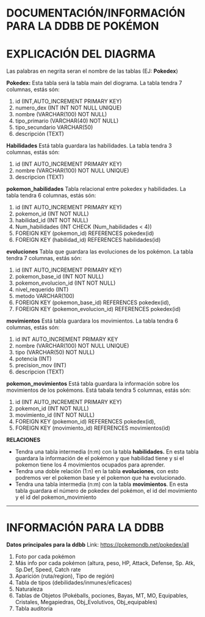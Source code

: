 # DOCUMENTACIÓN/INFORMACIÓN PARA LA DDBB DE POKÉMON

# EXPLICACIÓN DEL DIAGRMA
Las palabras en negrita seran el nombre de las tablas (EJ: **Pokedex**)

**Pokedex:** Esta tabla será la tabla main del diograma. 
La tabla tendra 7 columnas, estás són:
 1. id (INT,AUTO_INCREMENT PRIMARY KEY)
 2. numero_dex (INT INT NOT NULL UNIQUE)
 3. nombre (VARCHAR(100) NOT NULL)
 4. tipo_primario (VARCHAR(40) NOT NULL)
 5. tipo_secundario VARCHAR(50)
 6. descripción (TEXT)

**Habilidades** Está tabla guardara las habilidades.
La tabla tendra 3 columnas, estás són:
1.  id (INT AUTO_INCREMENT PRIMARY KEY)
2.  nombre (VARCHAR(100) NOT NULL UNIQUE)
3.  descripcion (TEXT)

**pokemon_habilidades** Tabla relacional entre pokedex y habilidades.
La tabla tendra 6 columnas, estás són:
1. id (INT AUTO_INCREMENT PRIMARY KEY)
2. pokemon_id (INT NOT NULL)
3. habilidad_id (INT NOT NULL)
4. Num_habilidades (INT CHECK (Num_habilidades < 4))
5. FOREIGN KEY (pokemon_id) REFERENCES pokedex(id)
6. FOREIGN KEY (habilidad_id) REFERENCES habilidades(id)

**evoluciones** Tabla que guardara las evoluciones de los pokémon.
La tabla tendra 7 columnas, estás són:
1. id (INT AUTO_INCREMENT PRIMARY KEY)
2. pokemon_base_id (INT NOT NULL)
3. pokemon_evolucion_id (INT NOT NULL)
4. nivel_requerido (INT)
5. metodo VARCHAR(100)
6. FOREIGN KEY (pokemon_base_id) REFERENCES pokedex(id),
7. FOREIGN KEY (pokemon_evolucion_id) REFERENCES pokedex(id)

**movimientos** Está tabla guardara los movimientos.
La tabla tendra 6 columnas, estás són:
1.  id INT AUTO_INCREMENT PRIMARY KEY
2.  nombre (VARCHAR(100) NOT NULL UNIQUE)
3.  tipo (VARCHAR(50) NOT NULL)
4.  potencia (INT)
5.  precision_mov (INT)
6.  descripcion (TEXT)

**pokemon_movimientos** Está tabla guardara la información sobre los movimientos de los pokémons.
Está tabala tendra 5 columnas, estás són:
1. id (INT AUTO_INCREMENT PRIMARY KEY)
2. pokemon_id (INT NOT NULL)
3.  movimiento_id (INT NOT NULL)
4.  FOREIGN KEY (pokemon_id) REFERENCES pokedex(id),
5.  FOREIGN KEY (movimiento_id) REFERENCES movimientos(id)






  
**RELACIONES**
- Tendra una tabla intermedia (n:m) con la tabla **habilidades.** En esta tabla guardara la información de el pokémon y que habilidad tiene y si el pokemon tiene los 4 movimientos ocupados para aprender.
- Tendra una doble relación (1:n) en la tabla **evoluciones**, con esto podremos ver el pokemon base y el pokemon que ha evolucionado.
- Tendra una tabla intermedia (n:m) con la tabla **movimientos**. En esta tabla guardara el número de pokedex del pokémon, el id del movimiento y el id del pokemon_movimiento

****

# INFORMACIÓN PARA LA DDBB

  **Datos principales para la ddbb**
  Link: https://pokemondb.net/pokedex/all
   1. Foto por cada pokémon
2. Más info por cada pokémon (altura, peso, HP, Attack, Defense, Sp. Atk, Sp.Def, Speed, Catch rate
3.  Aparición (ruta/region), Tipo de región)
4. Tabla de tipos (debilidades/inmunes/eficaces)
5. Naturaleza
6. Tablas de Objetos (Pokéballs, pociones, Bayas, MT, MO, Equipables, Cristales, Megapiedras, Obj_Evolutivos, Obj_equipables)
7. Tabla auditoria 

      

